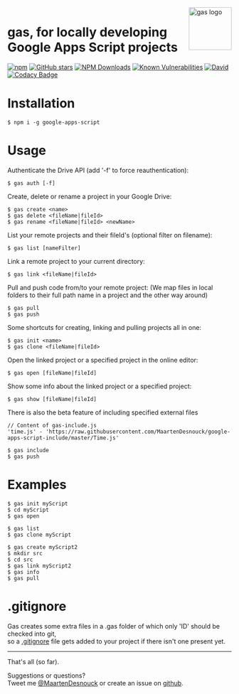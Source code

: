 <img src="https://raw.githubusercontent.com/MaartenDesnouck/google-apps-script/master/images/logo/gas-logo.png" alt="gas logo" title="gas" align="right" height="96" width="96"/>

# gas, for locally developing Google Apps Script projects

[![npm](https://img.shields.io/npm/v/google-apps-script.svg)](https://www.npmjs.com/package/google-apps-script)
[![GitHub stars](https://img.shields.io/github/stars/MaartenDesnouck/google-apps-script.svg?style=social&label=Star)](https://github.com/MaartenDesnouck/google-apps-script)
[![NPM Downloads](https://img.shields.io/npm/dt/google-apps-script.svg?style=flat)](https://www.npmjs.org/package/google-apps-script)
[![Known Vulnerabilities](https://snyk.io/test/npm/google-apps-script/badge.svg?style=flat)](https://snyk.io/test/npm/google-apps-script)
[![David](https://img.shields.io/david/MaartenDesnouck/google-apps-script.svg)](https://david-dm.org/MaartenDesnouck/google-apps-script)
[![Codacy Badge](https://api.codacy.com/project/badge/Grade/fe9e115d56ab4dada6c22c804d5f2db9)](https://www.codacy.com/app/MaartenDesnouck/google-apps-script/dashboard)
# Installation

```
$ npm i -g google-apps-script
```

# Usage

Authenticate the Drive API (add '-f' to force reauthentication):

```
$ gas auth [-f]
```

Create, delete or rename a project in your Google Drive:

```
$ gas create <name>
$ gas delete <fileName|fileId>
$ gas rename <fileName|fileId> <newName>
```

List your remote projects and their fileId's (optional filter on filename):

```
$ gas list [nameFilter]
```

Link a remote project to your current directory:

```
$ gas link <fileName|fileId>
```

Pull and push code from/to your remote project:
(We map files in local folders to their full path name in a project and the other way around)

```
$ gas pull
$ gas push
```

Some shortcuts for creating, linking and pulling projects all in one:

```
$ gas init <name>
$ gas clone <fileName|fileId>
```

Open the linked project or a specified project in the online editor:

```
$ gas open [fileName|fileId]
```

Show some info about the linked project or a specified project:

````
$ gas show [fileName|fileId]
````

There is also the beta feature of including specified external files
```
// Content of gas-include.js
'time.js' - 'https://raw.githubusercontent.com/MaartenDesnouck/google-apps-script-include/master/Time.js'

$ gas include
$ gas push
```

# Examples

```
$ gas init myScript
$ cd myScript
$ gas open
```

```
$ gas list
$ gas clone myScript
```

```
$ gas create myScript2
$ mkdir src
$ cd src
$ gas link myScript2
$ gas info
$ gas pull
```

# .gitignore

Gas creates some extra files in a .gas folder of which only 'ID' should be checked into git,   
 so a  [.gitignore](https://github.com/MaartenDesnouck/google-apps-script/blob/master/gas.gitignore) file gets added to your project if there isn't one present yet.

<hr>
That's all (so far).

Suggestions or questions?<br>
Tweet me [@MaartenDesnouck](https://twitter.com/MaartenDesnouck) or create an issue on [github](https://github.com/MaartenDesnouck/google-apps-script/issues/new).
